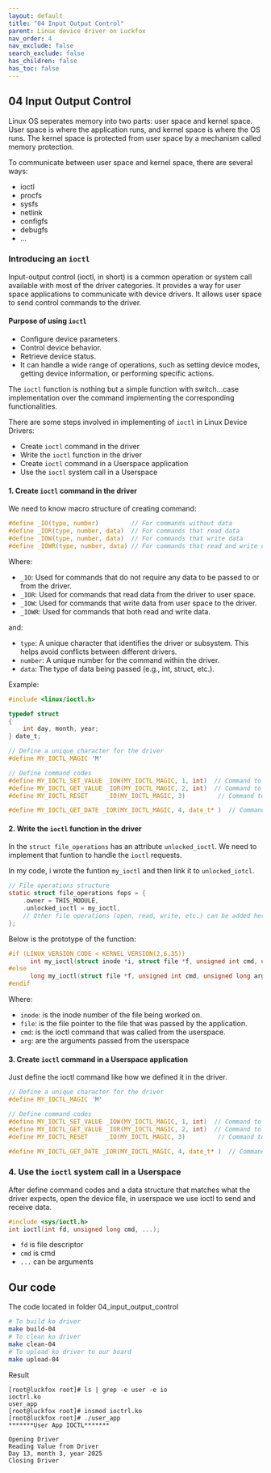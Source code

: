 ```yaml
---
layout: default
title: "04 Input Output Control"
parent: Linux device driver on Luckfox
nav_order: 4
nav_exclude: false
search_exclude: false
has_children: false
has_toc: false
---
```

## 04 Input Output Control
Linux OS seperates memory into two parts: user space and kernel space. User space is where the application runs, and kernel space is where the OS runs. The kernel space is protected from user space by a mechanism called memory protection.

To communicate between user space and kernel space, there are several ways:
+ ioctl
+ procfs
+ sysfs
+ netlink
+ configfs
+ debugfs
+ ...

### Introducing an ``ioctl``

Input-output control (ioctl, in short) is a common operation or system call available with most of the driver categories. It provides a way for user space applications to communicate with device drivers. It allows user space to send control commands to the driver.

#### Purpose of using ``ioctl``
+ Configure device parameters.
+ Control device behavior.
+ Retrieve device status. 
+ It can handle a wide range of operations, such as setting device modes, getting device information, or performing specific actions.

The ``ioctl`` function is nothing but a simple function with switch...case implementation over the command implementing the corresponding functionalities.

There are some steps involved in implementing of ``ioctl`` in Linux Device Drivers:
+ Create ``ioctl`` command in the driver
+ Write the ``ioctl`` function in the driver
+ Create ``ioctl`` command in a Userspace application
+ Use the ``ioctl`` system call in a Userspace

#### 1. Create ``ioctl`` command in the driver
We need to know macro structure of creating command:
```c
#define _IO(type, number)         // For commands without data
#define _IOR(type, number, data)  // For commands that read data
#define _IOW(type, number, data)  // For commands that write data
#define _IOWR(type, number, data) // For commands that read and write data
```
Where:
+ ``_IO``: Used for commands that do not require any data to be passed to or from the driver.
+ ``_IOR``: Used for commands that read data from the driver to user space.
+ ``_IOW``: Used for commands that write data from user space to the driver.
+ ``_IOWR``: Used for commands that both read and write data.

and:

+ ``type``: A unique character that identifies the driver or subsystem. This helps avoid conflicts between different drivers.
+ ``number``: A unique number for the command within the driver.
+ ``data``: The type of data being passed (e.g., int, struct, etc.).

Example:
```c
#include <linux/ioctl.h>

typedef struct
{
    int day, month, year;
} date_t;

// Define a unique character for the driver
#define MY_IOCTL_MAGIC 'M'

// Define command codes
#define MY_IOCTL_SET_VALUE _IOW(MY_IOCTL_MAGIC, 1, int)  // Command to set a value
#define MY_IOCTL_GET_VALUE _IOR(MY_IOCTL_MAGIC, 2, int)  // Command to get a value
#define MY_IOCTL_RESET     _IO(MY_IOCTL_MAGIC, 3)         // Command to reset the device

#define MY_IOCTL_GET_DATE _IOR(MY_IOCTL_MAGIC, 4, date_t* )  // Command to get a date
```

#### 2. Write the ``ioctl`` function in the driver
In the ``struct file_operations`` has an attribute ``unlocked_ioctl``. We need to implement that funtion to handle the ``ioctl`` requests.

In my code, i wrote the funtion ``my_ioctl`` and then link it to ``unlocked_iotcl``.
```c
// File operations structure
static struct file_operations fops = {
    .owner = THIS_MODULE,
    .unlocked_ioctl = my_ioctl,
    // Other file operations (open, read, write, etc.) can be added here
};
```

Below is the prototype of the function:
```c
#if (LINUX_VERSION_CODE < KERNEL_VERSION(2,6,35))
      int my_ioctl(struct inode *i, struct file *f, unsigned int cmd, unsigned long arg){}
#else
      long my_ioctl(struct file *f, unsigned int cmd, unsigned long arg){}
#endif
```
Where:

+ ``inode``: is the inode number of the file being worked on.
+ ``file``: is the file pointer to the file that was passed by the application.
+ ``cmd``: is the ioctl command that was called from the userspace.
+ ``arg``: are the arguments passed from the userspace

#### 3. Create ``ioctl`` command in a Userspace application
Just define the ioctl command like how we defined it in the driver.
```c
// Define a unique character for the driver
#define MY_IOCTL_MAGIC 'M'

// Define command codes
#define MY_IOCTL_SET_VALUE _IOW(MY_IOCTL_MAGIC, 1, int)  // Command to set a value
#define MY_IOCTL_GET_VALUE _IOR(MY_IOCTL_MAGIC, 2, int)  // Command to get a value
#define MY_IOCTL_RESET     _IO(MY_IOCTL_MAGIC, 3)         // Command to reset the device

#define MY_IOCTL_GET_DATE _IOR(MY_IOCTL_MAGIC, 4, date_t* )  // Command to get a date
```

### 4. Use the ``ioctl`` system call in a Userspace
After define command codes and a data structure that matches what the driver expects, open the device file, in userspace we use ioctl to send and receive data.

```c
#include <sys/ioctl.h>
int ioctl(int fd, unsigned long cmd, ...);
```
+ ``fd`` is file descriptor
+ ``cmd`` is cmd 
+ ``...`` can be arguments


## Our code
The code located in folder 04_input_output_control
```bash
# To build ko driver 
make build-04
# To clean ko driver 
make clean-04
# To upload ko driver to our board 
make upload-04
```

Result
```
[root@luckfox root]# ls | grep -e user -e io
ioctrl.ko
user_app
[root@luckfox root]# insmod ioctrl.ko
[root@luckfox root]# ./user_app
*******User App IOCTL*******

Opening Driver
Reading Value from Driver
Day 13, month 3, year 2025
Closing Driver
```
